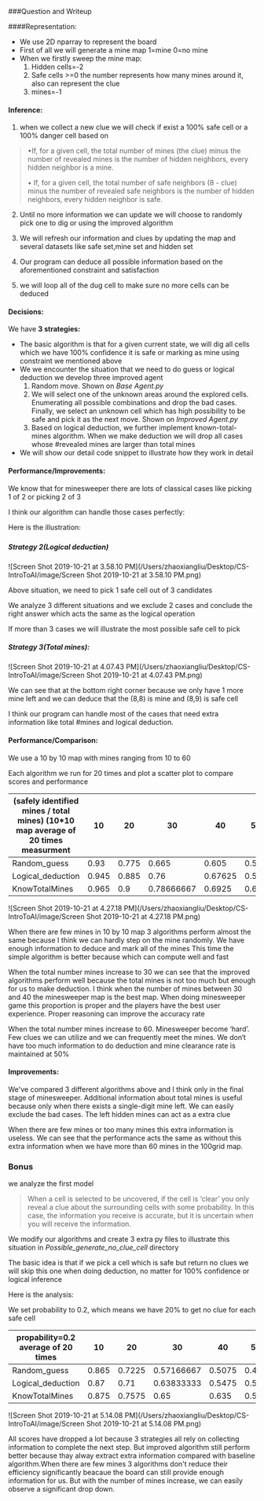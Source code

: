###Question and Writeup

####Representation: 

- We use 2D nparray to represent the board
- First of all we will generate a mine map 1=mine 0=no mine 
- When we firstly sweep the mine map:
  1. Hidden cells=-2
  2. Safe cells >=0  the number represents how many mines around it, also can represent the clue
  3. mines=-1

#### Inference:

1. when we collect a new clue we will check if exist a 100% safe cell or a 100% danger cell based on 

>  •If, for a given cell, the total number of mines (the clue) minus the number of revealed mines is the number of hidden neighbors, every hidden neighbor is a mine.
>
>  • If, for a given cell, the total number of safe neighbors (8 - clue) minus the number of revealed safe neighbors is the number of hidden neighbors, every hidden neighbor is safe.

2. Until no more information we can update we will choose to randomly pick one to dig or using the improved algorithm

3. We will refresh our information and clues by updating the map and several datasets like safe set,mine set and hidden set

4. Our program can deduce all possible information based on the aforementioned constraint and satisfaction 

5. we will loop all of the dug cell to make sure no more cells can be deduced

#### Decisions:

We have **3 strategies:**

- The basic algorithm is that for a given current state, we will dig all cells which we have 100% confidence it is safe or marking as mine using constraint we mentioned above
- We we encounter the situation that we need to do guess or logical deduction we develop three improved agent
  1. Random move. Shown on *Base Agent.py*
  2. We will select one of the unknown areas around the explored cells. Enumerating all possible combinations and drop the bad cases. Finally, we select an unknown cell which has high possibility to be safe and pick it as the next move. Shown on *Improved Agent.py*
  3. Based on logical deduction, we further implement known-total-mines algorithm. When we make deduction we will drop all cases whose #revealed mines are larger than total mines
- We will show our detail code snippet to illustrate how they work in detail

#### Performance/Improvements: 

We know that for minesweeper there are lots of classical cases like picking 1 of 2 or picking 2 of 3

I think our algorithm can handle those cases perfectly:

Here is the illustration:

##### 

##### Strategy 2(Logical deduction)

![Screen Shot 2019-10-21 at 3.58.10 PM](/Users/zhaoxiangliu/Desktop/CS-IntroToAI/image/Screen Shot 2019-10-21 at 3.58.10 PM.png)

Above situation, we need to pick 1 safe cell out of 3 candidates

We analyze 3 different situations and we exclude 2 cases and conclude the right answer which acts the same as the logical operation

If more than 3 cases we will illustrate the most possible safe cell to pick

##### Strategy 3(Total mines):

![Screen Shot 2019-10-21 at 4.07.43 PM](/Users/zhaoxiangliu/Desktop/CS-IntroToAI/image/Screen Shot 2019-10-21 at 4.07.43 PM.png)

We can see that at the bottom right corner because we only have 1 more mine left and we can deduce that the (8,8) is mine and (8,9) is safe cell

I think our program can handle most of the cases that need extra information like total #mines and logical deduction.

#### Performance/Comparison: 

We use a 10 by 10 map with mines ranging from 10 to 60

Each algorithm we run for 20 times and plot a scatter plot to compare scores and performance

| (safely identified mines / total mines) (10*10 map average of 20 times measurment | 10    | 20    | 30         | 40      | 50    | 60         |
| ------------------------------------------------------------ | ----- | ----- | ---------- | ------- | ----- | ---------- |
| Random_guess                                                 | 0.93  | 0.775 | 0.665      | 0.605   | 0.52  | 0.47916667 |
| Logical_deduction                                            | 0.945 | 0.885 | 0.76       | 0.67625 | 0.593 | 0.56916667 |
| KnowTotalMines                                               | 0.965 | 0.9   | 0.78666667 | 0.6925  | 0.606 | 0.5725     |

 ![Screen Shot 2019-10-21 at 4.27.18 PM](/Users/zhaoxiangliu/Desktop/CS-IntroToAI/image/Screen Shot 2019-10-21 at 4.27.18 PM.png)



When there are few mines in 10 by 10 map 3 algorithms perform almost the same because I think we can hardly step on the mine randomly. We have enough information to deduce and mark all of the mines This time the simple algorithm is better because which can compute well and fast 

When the total number mines increase to 30 we can see that the improved algorithms perform well because the total mines is not too much but enough for us to make deduction. I think when the number of mines between 30 and 40 the minesweeper map is the best map. When doing minesweeper game this proportion is proper and the players have the best user experience. Proper reasoning can improve the accuracy rate

When the total number mines increase to 60. Minesweeper become ‘hard’. Few clues we can utilize and we can frequently meet the mines. We don‘t have too much information to do deduction and mine clearance rate is maintained at 50%

#### Improvements:

We've compared 3 different algorithms above and I think only in the final stage of minesweeper. Additional information about total mines is useful because only when there exists a single-digit mine left. We can easily exclude the bad cases. The left hidden mines can act as a extra clue

When there are few mines or too many mines this extra information is useless. We can see that the performance acts the same as without this extra information when we have more than 60 mines in the 100grid map.

### Bonus

we analyze the first model

> When a cell is selected to be uncovered, if the cell is ‘clear’ you only reveal a clue about the surrounding cells with some probability. In this case, the information you receive is accurate, but it is uncertain when you will receive the information.

We modify our algorithms and create 3 extra py files to illustrate this situation in *Possible_generate_no_clue_cell* directory

The basic idea is that if we pick a cell which is safe but return no clues we will skip this one when doing deduction, no matter for 100% confidence or logical inference

Here is the analysis:

We set probability to 0.2, which means we have 20% to get no clue for each safe cell

| propability=0.2 average of 20 times | 10    | 20     | 30         | 40     | 50    | 60         |
| ----------------------------------- | ----- | ------ | ---------- | ------ | ----- | ---------- |
| Random_guess                        | 0.865 | 0.7225 | 0.57166667 | 0.5075 | 0.449 | 0.37583333 |
| Logical_deduction                   | 0.87  | 0.71   | 0.63833333 | 0.5475 | 0.534 | 0.45666667 |
| KnowTotalMines                      | 0.875 | 0.7575 | 0.65       | 0.635  | 0.547 | 0.48916667 |

 ![Screen Shot 2019-10-21 at 5.14.08 PM](/Users/zhaoxiangliu/Desktop/CS-IntroToAI/image/Screen Shot 2019-10-21 at 5.14.08 PM.png)

 All scores have dropped a lot because 3 strategies all rely on collecting information to complete the next step. But improved algorithm still perform better because thay alway extract extra information compared with baseline algorithm.When there are few mines 3 algorithms don't reduce their efficiency significantly beacaue the board can still provide enough information for us. But with the number of mines increase, we can easily observe a significant drop down. 

